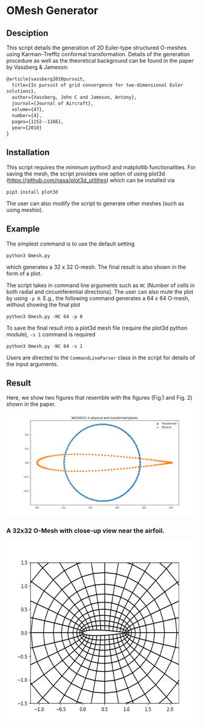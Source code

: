 # OMesh Generator
## Desciption
This script details the generation of 2D Euler-type structured O-meshes using Karman–Trefftz conformal transformation. Details of the generation procedure as well as the theoretical background can be found in the paper by Vassberg & Jameson:

```
@article{vassberg2010pursuit,
  title={In pursuit of grid convergence for two-dimensional Euler solutions},
  author={Vassberg, John C and Jameson, Antony},
  journal={Journal of Aircraft},
  volume={47},
  number={4},
  pages={1152--1166},
  year={2010}
}
```

## Installation
This script requires the minimum python3 and matplotlib functionalities. For saving the mesh, the script provides one option of using plot3d (https://github.com/nasa/plot3d_utilities) which can be installed via
```
pip3 install plot3d
```
The user can also modify the script to generate other meshes (such as using meshio).

## Example
The simplest command is to use the default setting
```
python3 Omesh.py 
```
which generates a 32 x 32 O-mesh. The final result is also shown in the form of a plot. 

The script takes in command line arguments such as `NC` (Number of cells in both radial and circumferential directions). The user can also mute the plot by using `-p 0`. E.g., the following command generates a 64 x 64 O-mesh, without showing the final plot
```
python3 Omesh.py -NC 64 -p 0
```
To save the final result into a plot3d mesh file (require the plot3d python module), `-s 1` command is required
```
python3 Omesh.py -NC 64 -s 1
```
Users are directed to the `CommandLineParser` class in the script for details of the input arguments.

## Result
Here, we show two figures that resemble with the figures (Fig.1 and Fig. 2) shown in the paper.
![Fig1](https://github.com/Zan-AA/OMesh-Generator/blob/main/Fig1.png)

### A 32x32 O-Mesh with close-up view near the airfoil.
<p align="center">
  <img width="640" height="480" src="https://github.com/Zan-AA/OMesh-Generator/blob/main/Fig2.png">
</p>
